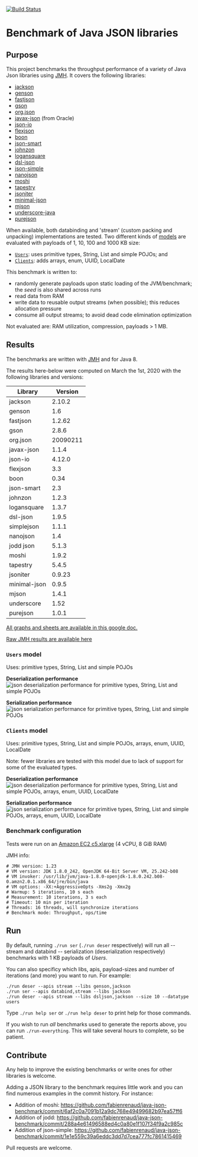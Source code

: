 [![Build Status](https://travis-ci.org/fabienrenaud/java-json-benchmark.svg?branch=master)](https://travis-ci.org/fabienrenaud/java-json-benchmark)

# Benchmark of Java JSON libraries

## Purpose

This project benchmarks the throughput performance of a variety of Java Json libraries using [JMH](http://openjdk.java.net/projects/code-tools/jmh/).
It covers the following libraries:

* [jackson](https://github.com/FasterXML/jackson)
* [genson](https://owlike.github.io/genson/)
* [fastjson](https://github.com/alibaba/fastjson)
* [gson](https://github.com/google/gson)
* [org.json](https://github.com/stleary/JSON-java)
* [javax-json](https://jsonp.java.net/) (from Oracle)
* [json-io](https://github.com/jdereg/json-io)
* [flexjson](http://flexjson.sourceforge.net/)
* [boon](https://github.com/boonproject/boon)
* [json-smart](http://netplex.github.io/json-smart/)
* [johnzon](http://johnzon.apache.org/)
* [logansquare](https://github.com/bluelinelabs/LoganSquare)
* [dsl-json](https://github.com/ngs-doo/dsl-json)
* [json-simple](https://code.google.com/archive/p/json-simple/)
* [nanojson](https://github.com/mmastrac/nanojson)
* [moshi](https://github.com/square/moshi)
* [tapestry](https://tapestry.apache.org/json.html)
* [jsoniter](http://jsoniter.com)
* [minimal-json](https://github.com/ralfstx/minimal-json)
* [mjson](https://github.com/bolerio/mjson)
* [underscore-java](https://github.com/javadev/underscore-java)
* [purejson](https://senthilganeshs.github.io/jsonp/)

When available, both databinding and 'stream' (custom packing and unpacking) implementations are tested.
Two different kinds of [models](/src/main/java/com/github/fabienrenaud/jjb/model/) are evaluated with payloads of 1, 10, 100 and 1000 KB size:
* [`Users`](/src/main/java/com/github/fabienrenaud/jjb/model/Users.java): uses primitive types, String, List and simple POJOs; and
* [`Clients`](/src/main/java/com/github/fabienrenaud/jjb/model/Clients.java): adds arrays, enum, UUID, LocalDate

This benchmark is written to:
* randomly generate payloads upon static loading of the JVM/benchmark; the *seed* is also shared across runs
* read data from RAM
* write data to reusable output streams (when possible); this reduces allocation pressure
* consume all output streams; to avoid dead code elimination optimization

Not evaluated are: RAM utilization, compression, payloads > 1 MB.

## Results

The benchmarks are written with [JMH](http://openjdk.java.net/projects/code-tools/jmh/) and for Java 8.

The results here-below were computed on March the 1st, 2020 with the following libraries and versions:

| Library      | Version  |
|--------------|----------|
| jackson      | 2.10.2   |
| genson       | 1.6      |
| fastjson     | 1.2.62   |
| gson         | 2.8.6    |
| org.json     | 20090211 |
| javax-json   | 1.1.4    |
| json-io      | 4.12.0   |
| flexjson     | 3.3      |
| boon         | 0.34     |
| json-smart   | 2.3      |
| johnzon      | 1.2.3    |
| logansquare  | 1.3.7    |
| dsl-json     | 1.9.5    |
| simplejson   | 1.1.1    |
| nanojson     | 1.4      |
| jodd json    | 5.1.3    |
| moshi        | 1.9.2    |
| tapestry     | 5.4.5    |
| jsoniter     | 0.9.23   |
| minimal-json | 0.9.5    |
| mjson        | 1.4.1    |
| underscore   | 1.52     | 
| purejson     | 1.0.1    |

[All graphs and sheets are available in this google doc.][spreadsheet]

[Raw JMH results are available here][jmh-results]

### `Users` model

Uses: primitive types, String, List and simple POJOs

**Deserialization performance**
![json deserialization performance for primitive types, String, List and simple POJOs][graph-users-deser]

**Serialization performance**
![json serialization performance for primitive types, String, List and simple POJOs][graph-users-ser]

### `Clients` model

Uses: primitive types, String, List and simple POJOs, arrays, enum, UUID, LocalDate

Note: fewer libraries are tested with this model due to lack of support for some of the evaluated types.

**Deserialization performance**
![json deserialization performance for primitive types, String, List and simple POJOs, arrays, enum, UUID, LocalDate][graph-clients-deser]

**Serialization performance**
![json serialization performance for primitive types, String, List and simple POJOs, arrays, enum, UUID, LocalDate][graph-clients-ser]


### Benchmark configuration

Tests were run on an [Amazon EC2 c5.xlarge](https://aws.amazon.com/ec2/instance-types/c5/) (4 vCPU, 8 GiB RAM)

JMH info:

```
# JMH version: 1.23
# VM version: JDK 1.8.0_242, OpenJDK 64-Bit Server VM, 25.242-b08
# VM invoker: /usr/lib/jvm/java-1.8.0-openjdk-1.8.0.242.b08-0.amzn2.0.1.x86_64/jre/bin/java
# VM options: -XX:+AggressiveOpts -Xms2g -Xmx2g
# Warmup: 5 iterations, 10 s each
# Measurement: 10 iterations, 3 s each
# Timeout: 10 min per iteration
# Threads: 16 threads, will synchronize iterations
# Benchmark mode: Throughput, ops/time
```

## Run

By default, running `./run ser` (`./run deser` respectively) will run
all -- stream and databind -- serialization (deserialization respectively)
benchmarks with 1 KB payloads of _Users_.

You can also specificy which libs, apis, payload-sizes and number of
iterations (and more) you want to run. For example:

    ./run deser --apis stream --libs genson,jackson
    ./run ser --apis databind,stream --libs jackson
    ./run deser --apis stream --libs dsljson,jackson --size 10 --datatype users

Type `./run help ser` or `./run help deser` to print help for those
commands.

If you wish to run _all_ benchmarks used to generate the reports above,
you can run `./run-everything`. This will take several hours to complete, so
be patient.

## Contribute

Any help to improve the existing benchmarks or write ones for other
libraries is welcome.

Adding a JSON library to the benchmark requires little work and you can
find numerous examples in the commit history. For instance:

 * Addition of moshi: https://github.com/fabienrenaud/java-json-benchmark/commit/6af2c0a7091b12a9dc768e49499682b97ea57ff6
 * Addition of jodd: https://github.com/fabienrenaud/java-json-benchmark/commit/288a4e61496588ed4c0a80e1f107f34f9a2c985c
 * Addition of json-simple: https://github.com/fabienrenaud/java-json-benchmark/commit/1e1e559c39a6eddc3dd7d7cea777fc7861415469


Pull requests are welcome.


[jmh-results]: /archive/raw-results-2020-03-01.md
[spreadsheet]: https://docs.google.com/spreadsheets/d/14GZ7zbn0sXT3zIgS-2Nv4F9UGdCIrvI4Ctg_vzKbF0Q/edit?usp=sharing
[graph-users-deser]: https://docs.google.com/spreadsheets/d/e/2PACX-1vSRA9tHwuThs4VSvTSaeP3e0XKsthz89oUvYpaDkybhoXbQYP2xOmf9Idtyz8Kmxoxx2grrL-kZYWEY/pubchart?oid=1217359585&format=image
[graph-users-ser]: https://docs.google.com/spreadsheets/d/e/2PACX-1vSRA9tHwuThs4VSvTSaeP3e0XKsthz89oUvYpaDkybhoXbQYP2xOmf9Idtyz8Kmxoxx2grrL-kZYWEY/pubchart?oid=296776676&format=image
[graph-clients-deser]: https://docs.google.com/spreadsheets/d/e/2PACX-1vSRA9tHwuThs4VSvTSaeP3e0XKsthz89oUvYpaDkybhoXbQYP2xOmf9Idtyz8Kmxoxx2grrL-kZYWEY/pubchart?oid=684555912&format=image
[graph-clients-ser]: https://docs.google.com/spreadsheets/d/e/2PACX-1vSRA9tHwuThs4VSvTSaeP3e0XKsthz89oUvYpaDkybhoXbQYP2xOmf9Idtyz8Kmxoxx2grrL-kZYWEY/pubchart?oid=2004244401&format=image
